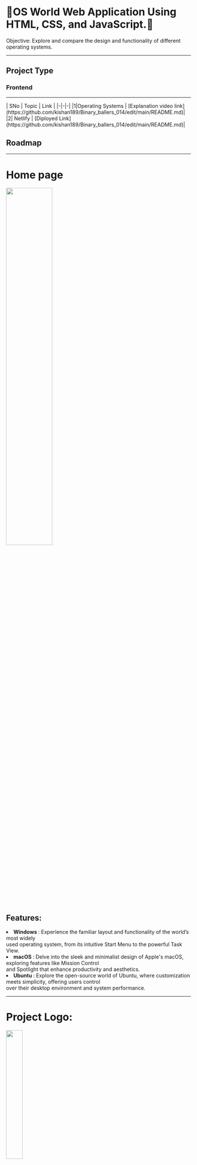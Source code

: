 <h1>🎉OS World Web Application Using HTML, CSS, and JavaScript.🎉</h1>

Objective:
Explore and compare the design and functionality of different operating systems.
<hr>
<h2> Project Type</h2>
<h3>Frontend</h3>
<hr>
| SNo | Topic | Link |
|-|-|-|
|1|Operating Systems | [Explanation video link](https://github.com/kishan189/Binary_ballers_014/edit/main/README.md)|
|2| Netlify | [Diployed Link](https://github.com/kishan189/Binary_ballers_014/edit/main/README.md)|

<h2>Roadmap</h2>
<hr>
<h1>Home page</h1>
<img style="width:50%;" src="https://github.com/user-attachments/assets/3a957504-a7cc-42ca-b02d-a02d34ab164d"/>

<h2>Features:</h2>
         <li><strong>Windows <i class="fa-brands fa-windows"></i></strong>: Experience the familiar layout and
                functionality of the world’s most widely <br>
                used operating system, from its intuitive Start Menu to the powerful Task View.</li>
            <li><strong>macOS <i class="fa-brands fa-apple"></i></strong>: Delve into the sleek and minimalist design of
                Apple's macOS, exploring features
                like Mission Control <br> and Spotlight that enhance productivity and aesthetics.</li>
            <li><strong>Ubuntu <i class="fa-brands fa-ubuntu"></i></strong>: Explore the open-source world of Ubuntu,
                where customization meets simplicity,
                offering users control <br> over their desktop environment and system performance.</li>
<hr>
<h1>Project Logo:</h1>
  <img style="width:30%;" src="https://github.com/user-attachments/assets/d07fdd19-a1a8-4824-a94a-eb7600ef43a4"/>
<hr>
<h2>Screenshots</h2>
 <hr>
<h2>Mackbook</h2>
  <div style="display: flex;justify-content: center;align-items: center;">
          <div>
                   <img style="width:50%;" src="https://github.com/user-attachments/assets/88fc365b-f022-409b-a32b-41bf804dfc7f"/>
                   <img style="width:45%;" src="https://github.com/user-attachments/assets/09cbca5f-bb89-40be-98d8-377723bd77f4"/>
          </div>
          <div> 
            <img style="height:250px" src="https://github.com/user-attachments/assets/e0d22015-bf52-4959-a8b4-f58e2e9155e3"/>
          </div>
          
  </div>

<hr>
<h2>Windows</h2>

 <div>
          <img style="width:50%;" src="https://github.com/user-attachments/assets/540b5e1a-6c06-4d6d-a3c2-3ee480770562"/>
           <img style="width:45%;" src="https://github.com/user-attachments/assets/72a33f79-0270-4767-b3ec-cd575bb67d13"/>
 </div>
 <div>
          <img style="height:250px;width:15%" src="https://github.com/user-attachments/assets/b300e9c9-7ace-4fd2-a2a3-ae5a95456b05"/>

 </div>
<hr>
<h1>Technologies and Stack</h1>
<ul>
         <li><h4>HTML</h4></li>
         <li><h4>CSS</h4></li>
         <li><h4>JavaScript</li>
</ul>
